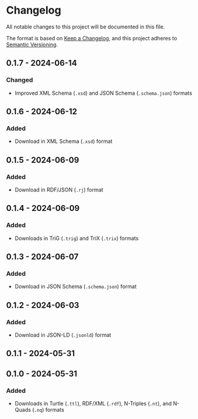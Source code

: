 # Changelog

All notable changes to this project will be documented in this file.

The format is based on [Keep a Changelog](https://keepachangelog.com/en/1.0.0/),
and this project adheres to [Semantic Versioning](https://semver.org/spec/v2.0.0.html).

## 0.1.7 - 2024-06-14
### Changed
- Improved XML Schema (`.xsd`) and JSON Schema (`.schema.json`) formats

## 0.1.6 - 2024-06-12
### Added
- Download in XML Schema (`.xsd`) format

## 0.1.5 - 2024-06-09
### Added
- Download in RDF/JSON (`.rj`) format

## 0.1.4 - 2024-06-09
### Added
- Downloads in TriG (`.trig`) and TriX (`.trix`) formats

## 0.1.3 - 2024-06-07
### Added
- Download in JSON Schema (`.schema.json`) format

## 0.1.2 - 2024-06-03
### Added
- Download in JSON-LD (`.jsonld`) format

## 0.1.1 - 2024-05-31

## 0.1.0 - 2024-05-31
### Added
- Downloads in Turtle (`.ttl`), RDF/XML (`.rdf`), N-Triples (`.nt`),
  and N-Quads (`.nq`) formats
